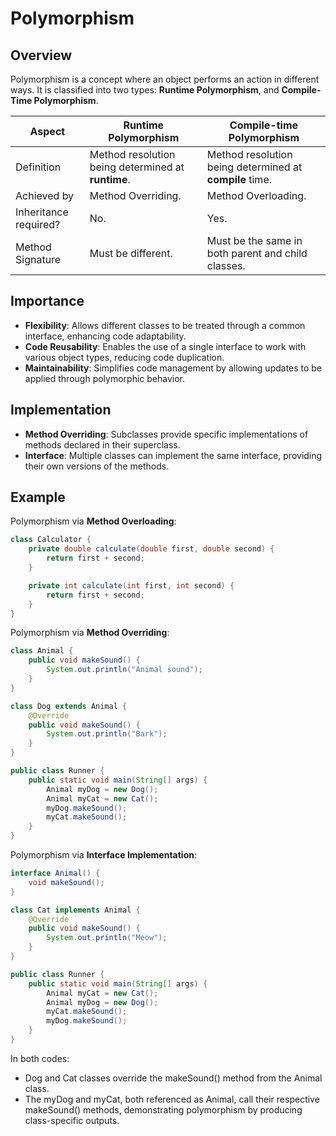 # Polymorphism

## Overview
Polymorphism is a concept where an object performs an action in different ways.
It is classified into two types: **Runtime Polymorphism**, and **Compile-Time Polymorphism**.

| Aspect                | Runtime Polymorphism                               | Compile-time Polymorphism                               |
|-----------------------|----------------------------------------------------|---------------------------------------------------------|
| Definition            | Method resolution being determined at **runtime**. | Method resolution being determined at **compile** time. |
| Achieved by           | Method Overriding.                                 | Method Overloading.                                     |
| Inheritance required? | No.                                                | Yes.                                                    |
| Method Signature      | Must be different.                                 | Must be the same in both parent and child classes.      |

## Importance
- **Flexibility**: Allows different classes to be treated through a common interface, enhancing code adaptability.
- **Code Reusability**: Enables the use of a single interface to work with various object types, reducing code duplication.
- **Maintainability**: Simplifies code management by allowing updates to be applied through polymorphic behavior.

## Implementation
- **Method Overriding**: Subclasses provide specific implementations of methods declared in their superclass.
- **Interface**: Multiple classes can implement the same interface, providing their own versions of the methods.

## Example
Polymorphism via **Method Overloading**:
```java
class Calculator {
    private double calculate(double first, double second) {
        return first + second;
    }

    private int calculate(int first, int second) {
        return first + second;
    }
}
```
Polymorphism via **Method Overriding**:
```java
class Animal {
    public void makeSound() {
        System.out.println("Animal sound");
    }
}

class Dog extends Animal {
    @Override
    public void makeSound() {
        System.out.println("Bark");
    }
}

public class Runner {
    public static void main(String[] args) {
        Animal myDog = new Dog();
        Animal myCat = new Cat();
        myDog.makeSound();
        myCat.makeSound();
    }
}
```
Polymorphism via **Interface Implementation**:
```java
interface Animal() {
    void makeSound();
}

class Cat implements Animal {
    @Override
    public void makeSound() {
        System.out.println("Meow");
    }
}

public class Runner {
    public static void main(String[] args) {
        Animal myCat = new Cat();
        Animal myDog = new Dog();
        myCat.makeSound();
        myDog.makeSound();
    }
}
```
In both codes:
- Dog and Cat classes override the makeSound() method from the Animal class.
- The myDog and myCat, both referenced as Animal, call their respective makeSound() methods, demonstrating polymorphism by producing class-specific outputs.
